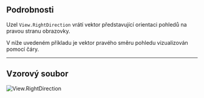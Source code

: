## Podrobnosti
Uzel `View.RightDirection` vrátí vektor představující orientaci pohledů na pravou stranu obrazovky.

V níže uvedeném příkladu je vektor pravého směru pohledu vizualizován pomocí čáry.
___
## Vzorový soubor

![View.RightDirection](./Revit.Elements.Views.View.RightDirection_img.jpg)
